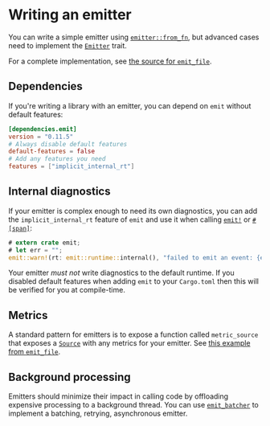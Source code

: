 # Writing an emitter

You can write a simple emitter using [`emitter::from_fn`](https://docs.rs/emit/0.11.5/emit/emitter/fn.from_fn.html), but advanced cases need to implement the [`Emitter`](https://docs.rs/emit/0.11.5/emit/trait.Emitter.html) trait.

For a complete implementation, see [the source for `emit_file`](https://github.com/emit-rs/emit/blob/main/emitter/file/src/lib.rs).

## Dependencies

If you're writing a library with an emitter, you can depend on `emit` without default features:

```toml
[dependencies.emit]
version = "0.11.5"
# Always disable default features
default-features = false
# Add any features you need
features = ["implicit_internal_rt"]
```

## Internal diagnostics

If your emitter is complex enough to need its own diagnostics, you can add the `implicit_internal_rt` feature of `emit` and use it when calling [`emit!`](https://docs.rs/emit/0.11.5/emit/macro.emit.html) or [`#[span]`](https://docs.rs/emit/0.11.5/emit/attr.span.html):

```rust
# extern crate emit;
# let err = "";
emit::warn!(rt: emit::runtime::internal(), "failed to emit an event: {err}");
```

Your emitter _must not_ write diagnostics to the default runtime. If you disabled default features when adding `emit` to your `Cargo.toml` then this will be verified for you at compile-time.

## Metrics

A standard pattern for emitters is to expose a function called `metric_source` that exposes a [`Source`](https://docs.rs/emit/0.11.5/emit/metric/source/trait.Source.html) with any metrics for your emitter. See [this example from `emit_file`](https://docs.rs/emit_file/0.11.5/emit_file/struct.FileSet.html#method.metric_source).

## Background processing

Emitters should minimize their impact in calling code by offloading expensive processing to a background thread. You can use [`emit_batcher`](https://docs.rs/emit_batcher/0.11.5/emit_batcher/index.html) to implement a batching, retrying, asynchronous emitter.
